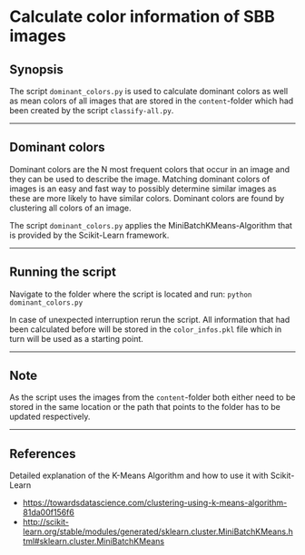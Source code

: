 # Calculate color information of SBB images

## Synopsis

The script `dominant_colors.py` is used to calculate dominant colors as well as mean colors of all images 
that are stored in the `content`-folder which had been created by the script `classify-all.py`. 

---

## Dominant colors

Dominant colors are the N most frequent colors that occur in an image and they can be used to describe the image. 
Matching dominant colors of images is an easy and fast way to possibly determine similar images as these are more likely to have similar colors.
Dominant colors are found by clustering all colors of an image. 

The script `dominant_colors.py` applies the MiniBatchKMeans-Algorithm that is provided by the Scikit-Learn framework.

---

## Running the script

Navigate to the folder where the script is located and run: `python dominant_colors.py`

In case of unexpected interruption rerun the script. 
All information that had been calculated before will be stored in the `color_infos.pkl` file which in turn will be used as a starting point.  

---

## Note

As the script uses the images from the `content`-folder both either need to be stored in the same location or the path 
that points to the folder has to be updated respectively. 

---

## References

Detailed explanation of the K-Means Algorithm and how to use it with Scikit-Learn
* https://towardsdatascience.com/clustering-using-k-means-algorithm-81da00f156f6 
* http://scikit-learn.org/stable/modules/generated/sklearn.cluster.MiniBatchKMeans.html#sklearn.cluster.MiniBatchKMeans
